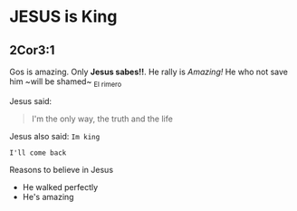 # JESUS is King

## 2Cor3:1
Gos is amazing. Only **Jesus sabes!!**. He rally is *Amazing!*
He who not save him ~will be shamed~ 
<sub> El rimero </sub>

Jesus said:
> I'm the only way, the truth and the life

Jesus also said:  `Im king`

```
I'll come back
```

Reasons to believe in  Jesus
- He walked perfectly
- He's amazing


